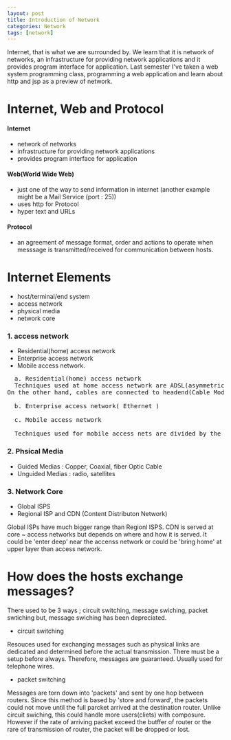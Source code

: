 ```yaml
---
layout: post
title: Introduction of Network 
categories: Network
tags: [network]
---
```


 Internet, that is what we are surrounded by.
 We learn that it is network of networks, an infrastructure for providing network applications and it provides program interface for application.
 Last semester I've taken a web system programming class, programming a web application and learn about http and jsp as a preview of network.

# Internet, Web and Protocol
#### Internet
- network of networks
- infrastructure for providing network applications
- provides program interface for application

#### Web(World Wide Web)
- just one of the way to send information in internet (another example might be a Mail Service (port : 25))
- uses http for Protocol
- hyper text and URLs

#### Protocol
- an agreement of message format, order and actions to operate when messsage is transmitted/received for communication between hosts.

# Internet Elements
  - host/terminal/end system
  - access network
  - physical media
  - network core

### 1. access network
- Residential(home) access network
- Enterprise access network
-  Mobile access network.

<pre>
  a. Residential(home) access network
  Techniques used at home access network are ADSL(asymmetric digital subscriber line) and Cable. ADSL modem at home is conneted to the centeral office, which has dsl multiplexer. Then, the central office connects the line to ISP. <br>On the other hand, cables are connected to headend(Cable Modem Termination System). CMTS connects the line to ISP.

  b. Enterprise access network( Ethernet )

  c. Mobile access network <br>
  Techniques used for mobile access nets are divided by the range it could cover. Wireless LAN is for local. WAN is for wide area, works in cellular units. There are also PAN and etc.
</pre>

### 2. Phsical Media
- Guided Medias : Copper, Coaxial, fiber Optic Cable<br>
- Unguided Medias : radio, satellites

### 3. Network Core
- Global ISPS
- Regional ISP and CDN (Content Distributon Network)

Global ISPs have much bigger range than Regionl ISPS.
CDN is served at core ~ access networks but depends on where and how it is served. It could be 'enter deep' near the accenss network or could be 'bring home' at upper layer than access network.</pre>

# How does the hosts exchange messages?
  There used to be 3 ways ; circuit switching, message swiching, packet swtiching but, message swiching has been depreciated.
- circuit switching

Resouces used for exchanging messages such as physical links are dedicated and determined before the actual transmission.
There must be a setup before always.
Therefore, messages are guaranteed.
Usually used for telephone wires.

- packet switching

Messages are torn down into 'packets' and sent by one hop between routers.
Since this method is based by 'store and forward', the packets could not move until the full parcket arrived at the destination router.
Unlike circuit swiching, this could handle more users(cliets) with composure.<br> However if the rate of arriving packet exceed the butffer of router or the rare of transmission of router, the packet will be dropped or lost.
